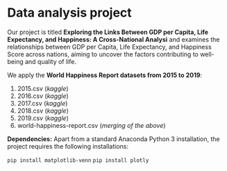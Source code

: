 # Data analysis project

Our project is titled **Exploring the Links Between GDP per Capita, Life Expectancy, and Happiness: A Cross-National Analysi** and examines the relationships between GDP per Capita, Life Expectancy, and Happiness Score across nations, aiming to uncover the factors contributing to well-being and quality of life.

We apply the **World Happiness Report datasets from 2015 to 2019**:

1. 2015.csv (*kaggle*) 
2. 2016.csv (*kaggle*) 
3. 2017.csv (*kaggle*) 
4. 2018.csv (*kaggle*) 
5. 2019.csv (*kaggle*) 
6. world-happiness-report.csv (*merging of the above*)

**Dependencies:** Apart from a standard Anaconda Python 3 installation, the project requires the following installations:

``pip install matplotlib-venn``
``pip install plotly``

